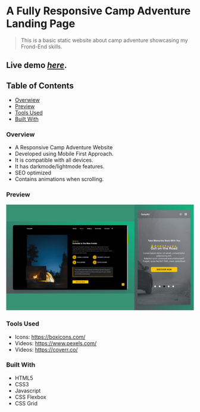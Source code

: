 # A Fully Responsive Camp Adventure Landing Page
> This is a basic static website about camp adventure showcasing my Frond-End skills.
## Live demo [_here_](https://campad.netlify.app/).

## Table of Contents
* [Overwiew](#overview)
* [Preview](#preview)
* [Tools Used](#tools-used)
* [Built With](#built-with)

### Overview
- A Responsive Camp Adventure Website
- Developed using Mobile First Approach.
- It is compatible with all devices.
- It has darkmode/lightmode features.
- SEO optimized
- Contains animations when scrolling.

### Preview
![Example screenshot](preview.png)

### Tools Used
- Icons: https://boxicons.com/
- Videos: https://www.pexels.com/
- Videos: https://coverr.co/

### Built With
- HTML5
- CSS3
- Javascript
- CSS Flexbox
- CSS Grid
